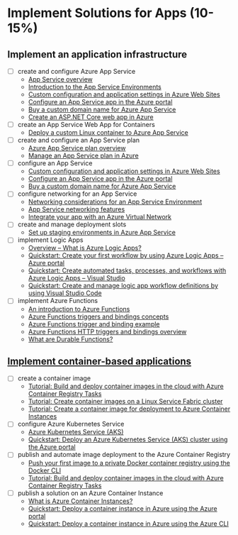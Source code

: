 # Implement Solutions for Apps (10-15%)

## Implement an application infrastructure 

- [ ] create and configure Azure App Service
  - [App Service overview](https://docs.microsoft.com/en-us/azure/app-service/overview)
  - [Introduction to the App Service Environments](https://docs.microsoft.com/en-us/azure/app-service/environment/intro)
  - [Custom configuration and application settings in Azure Web Sites](https://azure.microsoft.com/en-us/resources/videos/configuration-and-app-settings-of-azure-web-sites)
  - [Configure an App Service app in the Azure portal](https://docs.microsoft.com/en-us/azure/app-service/configure-common)
  - [Buy a custom domain name for Azure App Service](https://docs.microsoft.com/en-us/azure/app-service/manage-custom-dns-buy-domain)
  - [Create an ASP.NET Core web app in Azure](https://docs.microsoft.com/en-us/azure/app-service/app-service-web-get-started-dotnet)
- [ ] create an App Service Web App for Containers
  - [Deploy a custom Linux container to Azure App Service](https://docs.microsoft.com/en-us/azure/app-service/containers/quickstart-docker)
- [ ] create and configure an App Service plan
  - [Azure App Service plan overview](https://docs.microsoft.com/en-us/azure/app-service/overview-hosting-plans)
  - [Manage an App Service plan in Azure](https://docs.microsoft.com/en-us/azure/app-service/app-service-plan-manage)
- [ ] configure an App Service
  - [Custom configuration and application settings in Azure Web Sites](https://azure.microsoft.com/en-us/resources/videos/configuration-and-app-settings-of-azure-web-sites)
  - [Configure an App Service app in the Azure portal](https://docs.microsoft.com/en-us/azure/app-service/configure-common)
  - [Buy a custom domain name for Azure App Service](https://docs.microsoft.com/en-us/azure/app-service/manage-custom-dns-buy-domain)
- [ ] configure networking for an App Service
  - [Networking considerations for an App Service Environment](https://docs.microsoft.com/en-us/azure/app-service/environment/network-info)
  - [App Service networking features](https://docs.microsoft.com/en-us/azure/app-service/networking-features)
  - [Integrate your app with an Azure Virtual Network](https://docs.microsoft.com/en-us/azure/app-service/web-sites-integrate-with-vnet)
- [ ] create and manage deployment slots
  - [Set up staging environments in Azure App Service](https://docs.microsoft.com/en-us/azure/app-service/deploy-staging-slots)
- [ ] implement Logic Apps
  - [Overview – What is Azure Logic Apps?](https://docs.microsoft.com/en-us/azure/logic-apps/logic-apps-overview)
  - [Quickstart: Create your first workflow by using Azure Logic Apps – Azure portal](https://docs.microsoft.com/en-us/azure/logic-apps/quickstart-create-first-logic-app-workflow)
  - [Quickstart: Create automated tasks, processes, and workflows with Azure Logic Apps – Visual Studio](https://docs.microsoft.com/en-us/azure/logic-apps/quickstart-create-logic-apps-with-visual-studio)
  - [Quickstart: Create and manage logic app workflow definitions by using Visual Studio Code](https://docs.microsoft.com/en-us/azure/logic-apps/quickstart-create-logic-apps-visual-studio-code)
- [ ] implement Azure Functions
  - [An introduction to Azure Functions](https://docs.microsoft.com/en-us/azure/azure-functions/functions-overview)
  - [Azure Functions triggers and bindings concepts](https://docs.microsoft.com/en-us/azure/azure-functions/functions-triggers-bindings)
  - [Azure Functions trigger and binding example](https://docs.microsoft.com/en-us/azure/azure-functions/functions-bindings-example)
  - [Azure Functions HTTP triggers and bindings overview](https://docs.microsoft.com/en-us/azure/azure-functions/functions-bindings-http-webhook)
  - [What are Durable Functions?](https://docs.microsoft.com/en-us/azure/azure-functions/durable/durable-functions-overview)

## [Implement container-based applications](/3-solutions-for-apps/notes-containers.md)

- [ ] create a container image
  - [Tutorial: Build and deploy container images in the cloud with Azure Container Registry Tasks](https://docs.microsoft.com/en-us/azure/container-registry/container-registry-tutorial-quick-task)
  - [Tutorial: Create container images on a Linux Service Fabric cluster](https://docs.microsoft.com/en-us/azure/service-fabric/service-fabric-tutorial-create-container-images)
  - [Tutorial: Create a container image for deployment to Azure Container Instances](https://docs.microsoft.com/en-us/azure/container-instances/container-instances-tutorial-prepare-app)
- [ ] configure Azure Kubernetes Service
  - [Azure Kubernetes Service (AKS)](https://docs.microsoft.com/en-us/azure/aks/intro-kubernetes)
  - [Quickstart: Deploy an Azure Kubernetes Service (AKS) cluster using the Azure portal](https://docs.microsoft.com/en-us/azure/aks/kubernetes-walkthrough-portal)
- [ ] publish and automate image deployment to the Azure Container Registry
  - [Push your first image to a private Docker container registry using the Docker CLI](https://docs.microsoft.com/en-us/azure/container-registry/container-registry-get-started-docker-cli)
  - [Tutorial: Build and deploy container images in the cloud with Azure Container Registry Tasks](https://docs.microsoft.com/en-us/azure/container-registry/container-registry-tutorial-quick-task)
- [ ] publish a solution on an Azure Container Instance
  - [What is Azure Container Instances?](https://docs.microsoft.com/en-us/azure/container-instances/container-instances-overview)
  - [Quickstart: Deploy a container instance in Azure using the Azure portal](https://docs.microsoft.com/en-us/azure/container-instances/container-instances-quickstart-portal)
  - [Quickstart: Deploy a container instance in Azure using the Azure CLI](https://docs.microsoft.com/en-us/azure/container-instances/container-instances-quickstart)
